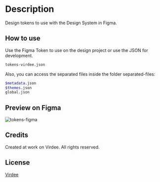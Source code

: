 # Description

Design tokens to use with the Design System in Figma.

## How to use

Use the Figma Token to use on  the design project or use the JSON for development.

```bash
tokens-virdee.json
```

Also, you can access the separated files inside the folder separated-files:

```bash
$metadata.json
$themes.json
global.json
```

## Preview on Figma

![tokens-figma](https://user-images.githubusercontent.com/107867539/223058104-b320a7ea-dab4-4191-a74c-e02cdcf16d48.png)

## Credits

Created at work on Virdee. All rights reserved. 

## License

[Virdee](https://virdee.io/)
